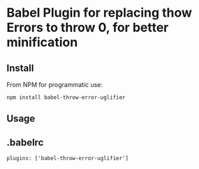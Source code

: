 Babel Plugin for replacing thow Errors to throw 0, for better minification
==========

Install
-------

From NPM for programmatic use:

    npm install babel-throw-error-uglifier


Usage
-------


## .babelrc
 `plugins: ['babel-throw-error-uglifier']`
